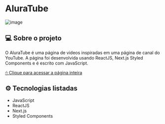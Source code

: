 # AluraTube


![image](https://user-images.githubusercontent.com/95860101/201666316-2b8a8217-d6b7-4e42-8bd3-e49d51c3d443.png)


## 💻 Sobre o projeto

O AluraTube é uma página de videos inspiradas em uma página de canal do YouTube. A página foi desenvolvida usando ReactJS, Next.js Styled Components e é escrito com JavaScript.


[ 🖱 Clique para acessar a página inteira](https://alura-tube-orpin.vercel.app/)

## ⚙ Tecnologias listadas

- JavaScript
- ReactJS
- Next.js
- Styled Components


